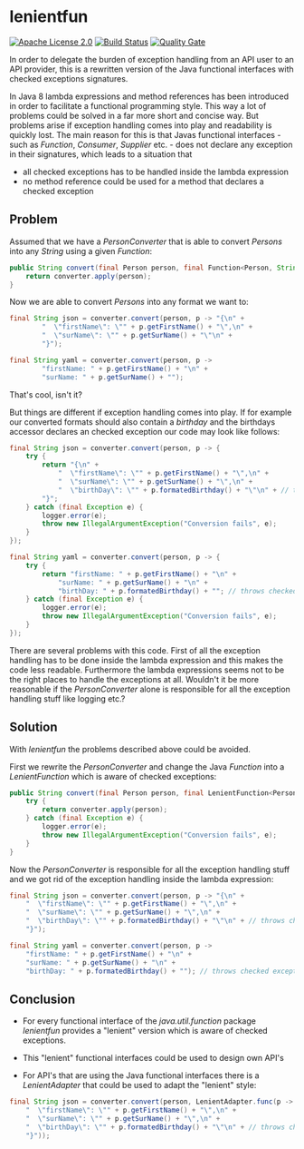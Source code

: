 # lenientfun

[![Apache License 2.0](https://img.shields.io/badge/license-Apache%202.0-blue.svg)](http://www.apache.org/licenses/LICENSE-2.0.html)
[![Build Status](https://travis-ci.org/mictaege/lenientfun.svg?branch=develop)](https://travis-ci.org/mictaege/lenientfun)
[![Quality Gate](https://sonarcloud.io/api/badges/gate?key=com.github.mictaege.lenientfun%3Adevelop)](https://sonarcloud.io/dashboard/index/com.github.mictaege.lenientfun%3Adevelop)

In order to delegate the burden of exception handling from an API user to an API provider, this is a rewritten version of the Java functional interfaces with checked exceptions signatures.

In Java 8 lambda expressions and method references has been introduced in order to facilitate a functional programming style. This way a lot of problems could be solved in a far more short and concise way. But problems arise if exception handling comes into play and readability is quickly lost. The main reason for this is that Javas functional interfaces - such as _Function_, _Consumer_, _Supplier_ etc. - does not declare any exception in their signatures, which leads to a situation that 
- all checked exceptions has to be handled inside the lambda expression
- no method reference could be used for a method that declares a checked exception

## Problem

Assumed that we have a _PersonConverter_ that is able to convert _Persons_ into any _String_ using a given _Function_:

```Java
public String convert(final Person person, final Function<Person, String> converter) {
    return converter.apply(person);
}
``` 

Now we are able to convert _Persons_ into any format we want to:

```Java
final String json = converter.convert(person, p -> "{\n" +
        "  \"firstName\": \"" + p.getFirstName() + "\",\n" +
        "  \"surName\": \"" + p.getSurName() + "\"\n" +
        "}");

final String yaml = converter.convert(person, p ->
        "firstName: " + p.getFirstName() + "\n" +
        "surName: " + p.getSurName() + "");
```

That's cool, isn't it?

But things are different if exception handling comes into play. If for example our converted formats should also contain a _birthday_ and the birthdays accessor declares an checked exception our code may look like follows:

```Java
final String json = converter.convert(person, p -> {
    try {
        return "{\n" +
            "  \"firstName\": \"" + p.getFirstName() + "\",\n" +
            "  \"surName\": \"" + p.getSurName() + "\",\n" +
            "  \"birthDay\": \"" + p.formatedBirthday() + "\"\n" + // throws checked exception
        "}";
    } catch (final Exception e) {
        logger.error(e);
        throw new IllegalArgumentException("Conversion fails", e);
    }
});

final String yaml = converter.convert(person, p -> {
    try {
        return "firstName: " + p.getFirstName() + "\n" +
            "surName: " + p.getSurName() + "\n" +
            "birthDay: " + p.formatedBirthday() + ""; // throws checked exception
    } catch (final Exception e) {
        logger.error(e);
        throw new IllegalArgumentException("Conversion fails", e);
    }
});
```
   
There are several problems with this code. First of all the exception handling has to be done inside the lambda expression and this makes the code less readable. Furthermore the lambda expressions seems not to be the right places to handle the exceptions at all. Wouldn't it be more reasonable if the _PersonConverter_ alone is responsible for all the exception handling stuff like logging etc.?

## Solution

With _lenientfun_ the problems described above could be avoided.

First we rewrite the _PersonConverter_ and change the Java _Function_ into a _LenientFunction_ which is aware of checked exceptions:

```Java
public String convert(final Person person, final LenientFunction<Person, String> converter) {
    try {
        return converter.apply(person);
    } catch (final Exception e) {
        logger.error(e);
        throw new IllegalArgumentException("Conversion fails", e);
    }
}
```

Now the _PersonConverter_ is responsible for all the exception handling stuff and we got rid of the exception handling inside the lambda expression:  

```Java
final String json = converter.convert(person, p -> "{\n" +
    "  \"firstName\": \"" + p.getFirstName() + "\",\n" +
    "  \"surName\": \"" + p.getSurName() + "\",\n" +
    "  \"birthDay\": \"" + p.formatedBirthday() + "\"\n" + // throws checked exception
    "}");

final String yaml = converter.convert(person, p ->
    "firstName: " + p.getFirstName() + "\n" +
    "surName: " + p.getSurName() + "\n" +
    "birthDay: " + p.formatedBirthday() + ""); // throws checked exception 
```

## Conclusion

- For every functional interface of the _java.util.function_ package _lenientfun_ provides a "lenient" version which is aware of checked exceptions.

- This "lenient" functional interfaces could be used to design own API's

- For API's that are using the Java functional interfaces there is a _LenientAdapter_ that could be used to adapt the "lenient" style:
```Java
final String json = converter.convert(person, LenientAdapter.func(p -> "{\n" + // converter expects java.util.function.Function
    "  \"firstName\": \"" + p.getFirstName() + "\",\n" +
    "  \"surName\": \"" + p.getSurName() + "\",\n" +
    "  \"birthDay\": \"" + p.formatedBirthday() + "\"\n" + // throws checked exception
    "}"));
```